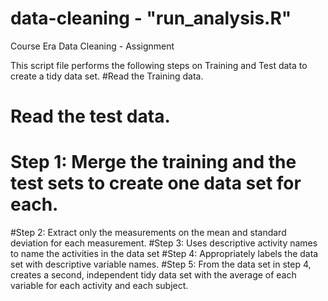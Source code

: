 # data-cleaning - "run_analysis.R"
Course Era Data Cleaning - Assignment

This script file performs the following steps on Training and Test data to create a tidy data set. 
#Read the Training data.
# Read the test data.
# Step 1:  Merge the training and the test sets to create one data set for each.
#Step 2:  Extract only the measurements on the mean and standard deviation for each measurement.
#Step 3: Uses descriptive activity names to name the activities in the data set
#Step 4: Appropriately labels the data set with descriptive variable names.
#Step 5: From the data set in step 4, creates a second, independent tidy data set with 
        the average of each variable for each activity and each subject.
